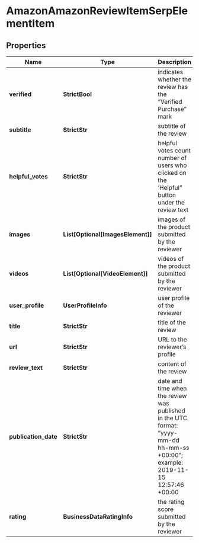 # AmazonAmazonReviewItemSerpElementItem


## Properties

| Name | Type | Description | Notes |
|------------ | ------------- | ------------- | -------------|
**verified** | **StrictBool** | indicates whether the review has the “Verified Purchase” mark |[optional]|
**subtitle** | **StrictStr** | subtitle of the review |[optional]|
**helpful_votes** | **StrictStr** | helpful votes count<br>number of users who clicked on the ‘Helpful” button under the review text |[optional]|
**images** | **List[Optional[ImagesElement]]** | images of the product submitted by the reviewer |[optional]|
**videos** | **List[Optional[VideoElement]]** | videos of the product submitted by the reviewer |[optional]|
**user_profile** | **UserProfileInfo** | user profile of the reviewer |[optional]|
**title** | **StrictStr** | title of the review |[optional]|
**url** | **StrictStr** | URL to the reviewer’s profile |[optional]|
**review_text** | **StrictStr** | content of the review |[optional]|
**publication_date** | **StrictStr** | date and time when the review was published<br>in the UTC format: “yyyy-mm-dd hh-mm-ss +00:00”;<br>example:<br>2019-11-15 12:57:46 +00:00 |[optional]|
**rating** | **BusinessDataRatingInfo** | the rating score submitted by the reviewer |[optional]|